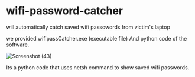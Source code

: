 # wifi-password-catcher
will automatically catch saved wifi passowords from victim's laptop

we provided wifipassCatcher.exe (executable file) 
And python code of the software.

![Screenshot (43)](https://user-images.githubusercontent.com/92925838/187678191-2dc85ef9-7bdb-4136-90e0-bc01f4286f13.png)

Its a python code that uses netsh command to show saved wifi passwords.


